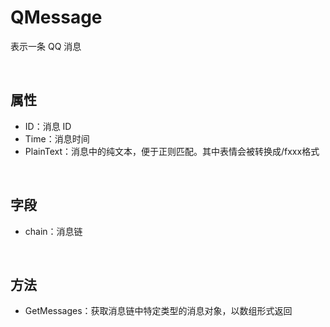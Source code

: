 # QMessage

表示一条 QQ 消息

<br>

## 属性
- ID：消息 ID
- Time：消息时间
- PlainText：消息中的纯文本，便于正则匹配。其中表情会被转换成/fxxx格式

<br>

## 字段
- chain：消息链

<br>

## 方法
- GetMessages：获取消息链中特定类型的消息对象，以数组形式返回